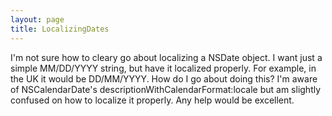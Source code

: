 ```yaml
---
layout: page
title: LocalizingDates
---
```


I'm not sure how to cleary go about localizing a NSDate object. I want just a simple MM/DD/YYYY string, but have it localized properly. For example, in the UK it would be DD/MM/YYYY. How do I go about doing this? I'm aware of NSCalendarDate's descriptionWithCalendarFormat:locale but am slightly confused on how to localize it properly. Any help would be excellent.

